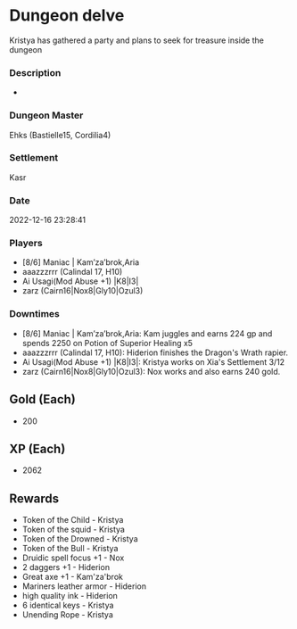 # Dungeon delve
Kristya has gathered a party and plans to seek for treasure inside the dungeon
### Description
-
### Dungeon Master
Ehks (Bastielle15, Cordilia4)
### Settlement
Kasr
### Date
2022-12-16 23:28:41
### Players
* [8/6] Maniac | Kam’za’brok,Aria
* aaazzzrrr (Calindal 17, H10)
* Ai Usagi(Mod Abuse +1) |K8|I3|
* zarz (Cairn16|Nox8|Gly10|Ozul3)
### Downtimes
* [8/6] Maniac | Kam’za’brok,Aria: Kam juggles and earns 224 gp and spends 2250 on Potion of Superior Healing x5
* aaazzzrrr (Calindal 17, H10): Hiderion finishes the Dragon's Wrath rapier.
* Ai Usagi(Mod Abuse +1) |K8|I3|: Kristya works on Xia's Settlement 3/12
* zarz (Cairn16|Nox8|Gly10|Ozul3): Nox works and also earns 240 gold.
## Gold (Each)
* 200
## XP (Each)
* 2062
## Rewards
* Token of the Child - Kristya
* Token of the squid - Kristya
* Token of the Drowned - Kristya
* Token of the Bull - Kristya
* Druidic spell focus +1 - Nox
* 2 daggers +1 - Hiderion
* Great axe +1 - Kam'za'brok
* Mariners leather armor - Hiderion
* high quality ink - Hiderion
* 6 identical keys - Kristya
* Unending Rope - Kristya